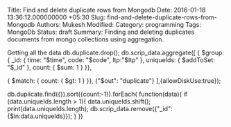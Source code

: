 Title: Find and delete duplicate rows from Mongodb
Date: 2016-01-18 13:36:12.000000000 +05:30
Slug: find-and-delete-duplicate-rows-from-Mongodb
Authors: Mukesh
Modified: 
Category: programming
Tags: MongoDb 
Status: draft
Summary: 
	Finding and deleting duplicates documents from mongo collections using aggregation. 


Getting all the data
db.duplicate.drop();
db.scrip_data.aggregate([
  { $group: { 
    _id: { time: "$time", code: "$code", ltp:"$ltp" }, 
    uniqueIds: { $addToSet: "$_id" },
    count: { $sum: 1 } 
  }}, 
  
  { $match: { 
    count: { $gt: 1 } 
  }},
  {"$out": "duplicate"}
],{allowDiskUse:true});


db.duplicate.find({}).sort({count:-1}).forEach( function(data){
    if (data.uniqueIds.length > 1){
        data.uniqueIds.shift();
        print(data.uniqueIds.length);
        db.scrip_data.remove({"_id":{$in:data.uniqueIds}});
    }
    })
